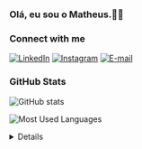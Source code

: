 ### Olá, eu sou o Matheus.🤙🏼

<h3>Connect with me</h3>

[![LinkedIn](https://img.shields.io/badge/LinkedIn-0077B5?style=for-the-badge&logo=linkedin&logoColor=white)](https://www.linkedin.com/in/www.linkedin.com/in/matheus-calasãs-a5366b315/)
[![Instagram](https://img.shields.io/badge/-Instagram-%23E4405F?style=for-the-badge&logo=instagram&logoColor=white)](https://www.instagram.com/mthx.calasas/)
[![E-mail](https://img.shields.io/badge/-Email-000?style=for-the-badge&logo=microsoft-outlook&logoColor=007BFF)](mailto:matheuscalasas2004@hotmail.com)

<h3>GitHub Stats</h3>

<img src="https://github-readme-stats-git-masterrstaa-rickstaa.vercel.app/api?username=matheuscalasas1&hide_title=true&show_icons=true&include_all_commits=false&count_private=true&line_height=25&hide=issues&bg_color=000&title_color=FF00F6&text_color=FFF&border_radius=3&border_color=36123c&icon_color=FF00F6&theme=jolly" alt="GitHub stats">
<a href="https://github.com/matheuscalasas1/github-readme-stats">



   <a href="https://github.com/matheuscalasas1/github-readme-stats"></a>
    <img src="https://github-readme-stats-git-masterrstaa-rickstaa.vercel.app/api/top-langs/?username=matheuscalasas1&line_height=10&card_width=290&layout=compact&hide_title=false&count_private=true&langs_count=4&show_icons=true&title_color=FF00F6&hide=html,scss,less&bg_color=000&text_color=8B8B8B&border_radius=3&border_color=561760&count_private=true" alt="Most Used Languages"></div>
<details align="left"


   



### Tecnologias que já tive experiências

![HTML5](https://img.shields.io/badge/HTML5-E34F26?style=for-the-badge&logo=html5&logoColor=white)
![CSS3](https://img.shields.io/badge/CSS3-1572B6?style=for-the-badge&logo=css3&logoColor=white)
![JavaScript](https://img.shields.io/badge/JavaScript-F7DF1E?style=for-the-badge&logo=javascript&logoColor=black)
![C](https://img.shields.io/badge/C-00599C?style=for-the-badge&logo=c&logoColor=white)
![C#](https://img.shields.io/badge/C%23-239120?style=for-the-badge&logo=c-sharp&logoColor=white)
![Python](https://img.shields.io/badge/python-3670A0?style=for-the-badge&logo=python&logoColor=ffdd54)

Apaixonado por tecnologia, sempre em busca de aprendizado e conhecimento



